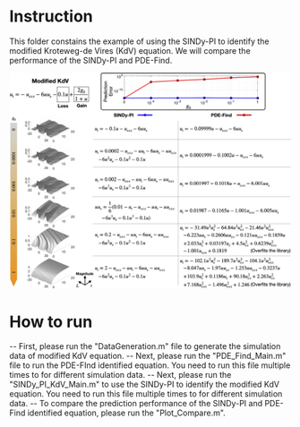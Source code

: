 ﻿# Instruction

This folder constains the example of using the SINDy-PI to identify the modified Kroteweg-de Vires (KdV) equation. We will compare the performance of the SINDy-PI and PDE-Find.

![](Images/Cpmpare_PDE_Find.jpg)
# How to run

-- First, please run the "DataGeneration.m" file to generate the simulation data of modified KdV equation.
-- Next, please run the "PDE_Find_Main.m" file to run the PDE-FInd identified equation. You need to run this file multiple times to for different simulation data.
-- Next, please run the "SINDy_PI_KdV_Main.m" to use the SINDy-PI to identify the modified KdV equation. You need to run this file multiple times to for different simulation data.
-- To compare the prediction performance of the SINDy-PI and PDE-Find identified equation, please run the "Plot_Compare.m".

